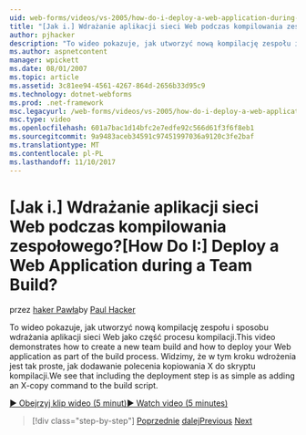 ```yaml
---
uid: web-forms/videos/vs-2005/how-do-i-deploy-a-web-application-during-a-team-build
title: "[Jak i.] Wdrażanie aplikacji sieci Web podczas kompilowania zespołowego? | Dokumentacja firmy Microsoft"
author: pjhacker
description: "To wideo pokazuje, jak utworzyć nową kompilację zespołu i sposobu wdrażania aplikacji sieci Web jako część procesu kompilacji. Widzimy tym deploym..."
ms.author: aspnetcontent
manager: wpickett
ms.date: 08/01/2007
ms.topic: article
ms.assetid: 3c81ee94-4561-4267-864d-2656b33d95c9
ms.technology: dotnet-webforms
ms.prod: .net-framework
msc.legacyurl: /web-forms/videos/vs-2005/how-do-i-deploy-a-web-application-during-a-team-build
msc.type: video
ms.openlocfilehash: 601a7bac1d14bfc2e7edfe92c566d61f3f6f8eb1
ms.sourcegitcommit: 9a9483aceb34591c97451997036a9120c3fe2baf
ms.translationtype: MT
ms.contentlocale: pl-PL
ms.lasthandoff: 11/10/2017
---
```

<a name="how-do-i-deploy-a-web-application-during-a-team-build"></a><span data-ttu-id="b35e1-105">[Jak i.] Wdrażanie aplikacji sieci Web podczas kompilowania zespołowego?</span><span class="sxs-lookup"><span data-stu-id="b35e1-105">[How Do I:] Deploy a Web Application during a Team Build?</span></span>
====================
<span data-ttu-id="b35e1-106">przez [haker Pawła](https://github.com/pjhacker)</span><span class="sxs-lookup"><span data-stu-id="b35e1-106">by [Paul Hacker](https://github.com/pjhacker)</span></span>

<span data-ttu-id="b35e1-107">To wideo pokazuje, jak utworzyć nową kompilację zespołu i sposobu wdrażania aplikacji sieci Web jako część procesu kompilacji.</span><span class="sxs-lookup"><span data-stu-id="b35e1-107">This video demonstrates how to create a new team build and how to deploy your Web application as part of the build process.</span></span> <span data-ttu-id="b35e1-108">Widzimy, że w tym kroku wdrożenia jest tak proste, jak dodawanie polecenia kopiowania X do skryptu kompilacji.</span><span class="sxs-lookup"><span data-stu-id="b35e1-108">We see that including the deployment step is as simple as adding an X-copy command to the build script.</span></span>

[<span data-ttu-id="b35e1-109">&#9654; Obejrzyj klip wideo (5 minut)</span><span class="sxs-lookup"><span data-stu-id="b35e1-109">&#9654; Watch video (5 minutes)</span></span>](https://channel9.msdn.com/Blogs/ASP-NET-Site-Videos/how-do-i-deploy-a-web-application-during-a-team-build)

>[!div class="step-by-step"]
<span data-ttu-id="b35e1-110">[Poprzednie](how-do-i-automate-testing-using-team-build.md)
[dalej](how-do-i-run-unit-tests-against-a-deployed-database.md)</span><span class="sxs-lookup"><span data-stu-id="b35e1-110">[Previous](how-do-i-automate-testing-using-team-build.md)
[Next](how-do-i-run-unit-tests-against-a-deployed-database.md)</span></span>
